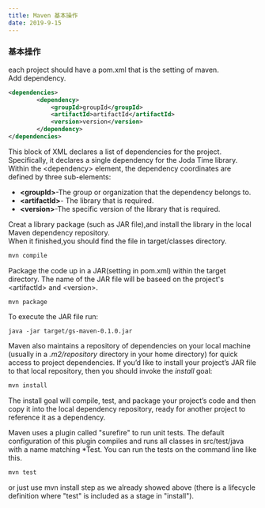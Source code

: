 ```yaml
---
title: Maven 基本操作
date: 2019-9-15
---
```


### 基本操作
each project should have a pom.xml that is the setting of maven.  
Add dependency.
``` xml
<dependencies>
		<dependency>
			<groupId>groupId</groupId>
			<artifactId>artifactId</artifactId>
			<version>version</version>
		</dependency>
</dependencies>
```

This block of XML declares a list of dependencies for the project. Specifically, it declares a single dependency for the Joda Time library. Within the &lt;dependency&gt; element, the dependency coordinates are defined by three sub-elements:
- **&lt;groupId&gt;**-The group or organization that the dependency belongs to.
- **&lt;artifactId&gt;**- The library that is required.
- **&lt;version&gt;**-The specific version of the library that is required.

Creat a library package (such as JAR file),and install the library in the local Maven dependency repository.  
When it finished,you should find the file in target/classes  directory.

``` java
mvn compile
```
Package the code up in a JAR(setting in pom.xml) within the target directory.
The name of the JAR file will be baseed on the project's &lt;artifactId&gt; and &lt;version&gt;.
``` jave 
mvn package
```

To execute the JAR file run:
``` jave
java -jar target/gs-maven-0.1.0.jar
```

Maven also maintains a repository of dependencies on your local machine (usually in a *.m2/repository* directory in your home directory) for quick access to project dependencies. If you’d like to install your project’s JAR file to that local repository, then you should invoke the *install* goal:
``` java
mvn install
```
The install goal will compile, test, and package your project’s code and then copy it into the local dependency repository, ready for another project to reference it as a dependency.

Maven uses a plugin called "surefire" to run unit tests. The default configuration of this plugin compiles and runs all classes in src/test/java with a name matching \*Test. You can run the tests on the command line like this.
``` java
mvn test
```
or just use mvn install step as we already showed above (there is a lifecycle definition where "test" is included as a stage in "install").






